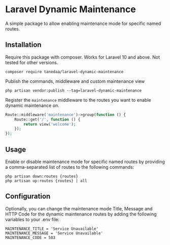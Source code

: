 
# Laravel Dynamic Maintenance

A simple package to allow enabling maintenance mode for specific named routes.


## Installation

Require this package with composer. Works for Laravel 10 and above. Not tested for other versions.

```shell
composer require tanedaa/laravel-dynamic-maintenance
```
    
Publish the commands, middleware and custom maintenance view

```shell
php artisan vendor:publish --tag=laravel-dynamic-maintenance
```

Register the ```maintenance``` middleware to the routes you want to enable dynamic maintenance on.

```php
Route::middleware('maintenance')->group(function () {
    Route::get('/', function () {
        return view('welcome');
    });
});
```
## Usage

Enable or disable maintenance mode for specific named routes by providing a comma-separated list of routes to the following commands:

```shell
php artisan down:routes {routes}
php artisan up:routes {routes} | all
```
## Configuration

Optionally, you can change the maintenance mode Title, Message and HTTP Code for the dynamic maintenance routes by adding the following variables to your .env file:

```env
MAINTENANCE_TITLE = 'Service Unavailable'
MAINTENANCE_MESSAGE = 'Service Unavailable'
MAINTENANCE_CODE = 503
```